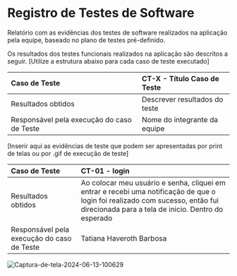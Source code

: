 # Registro de Testes de Software

Relatório com as evidências dos testes de software realizados na aplicação pela equipe, baseado no plano de testes pré-definido.

Os resultados dos testes funcionais realizados na aplicação são descritos a seguir. [Utilize a estrutura abaixo para cada caso de teste executado]

|Caso de Teste    | CT-X - Título Caso de Teste |
|:---|:---|
| Resultados obtidos | Descrever resultados do teste  |
| Responsável pela execução do caso de Teste | Nome do integrante da equipe |

[Inserir aqui as evidências de teste que podem ser apresentadas por print de telas ou por .gif de execução de teste]


|Caso de Teste    | CT-01 -  login |
|:---|:---|
| Resultados obtidos | Ao colocar meu usuário e senha, cliquei em entrar e recebi uma notificação de que o login foi realizado com sucesso, então fui direcionada para a tela de inicio. Dentro do esperado  |
| Responsável pela execução do caso de Teste | Tatiana Haveroth Barbosa | 



![Captura-de-tela-2024-06-13-100629](https://github.com/ICEI-PUC-Minas-PMV-SInt/Grupo-04-Receitas/assets/165046436/0001f742-cf49-4933-95da-a30df5ced151)
